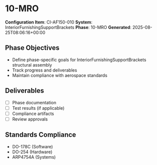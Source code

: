 # 10-MRO

**Configuration Item**: CI-AF150-010
**System**: InteriorFurnishingSupportBrackets
**Phase**: 10-MRO
**Generated**: 2025-08-25T08:06:16+00:00

## Phase Objectives
- Define phase-specific goals for InteriorFurnishingSupportBrackets structural assembly
- Track progress and deliverables
- Maintain compliance with aerospace standards

## Deliverables
- [ ] Phase documentation
- [ ] Test results (if applicable)
- [ ] Compliance artifacts
- [ ] Review approvals

## Standards Compliance
- DO-178C (Software)
- DO-254 (Hardware)
- ARP4754A (Systems)

